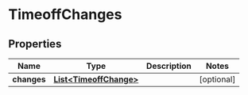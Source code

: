 

# TimeoffChanges


## Properties

| Name | Type | Description | Notes |
|------------ | ------------- | ------------- | -------------|
|**changes** | [**List&lt;TimeoffChange&gt;**](TimeoffChange.md) |  |  [optional] |



